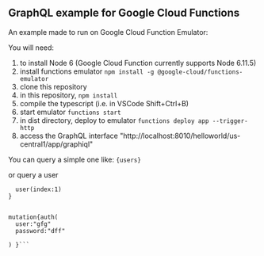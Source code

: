 ## GraphQL example for Google Cloud Functions





An example made to run on Google Cloud Function Emulator:

You will need:

1. to install Node 6 (Google Cloud Function currently supports Node 6.11.5)
2. install functions emulator `npm install -g @google-cloud/functions-emulator`
3. clone this repository
4. in this repository, `npm install`
5. compile the typescript (i.e. in VSCode Shift+Ctrl+B)
6. start emulator `functions start`
6. in dist directory, deploy to emulator `functions deploy app --trigger-http`
7. access the GraphQL interface "http://localhost:8010/helloworld/us-central1/app/graphiql"


You can query a simple one like:
```{users}```


or query a user
```query{
  user(index:1) 
}


mutation{auth(
  user:"gfg"
  password:"dff"
  
) }```
